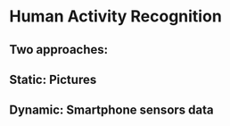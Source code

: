 # Human Activity Recognition
## Two approaches:
## Static: Pictures
## Dynamic: Smartphone sensors data
